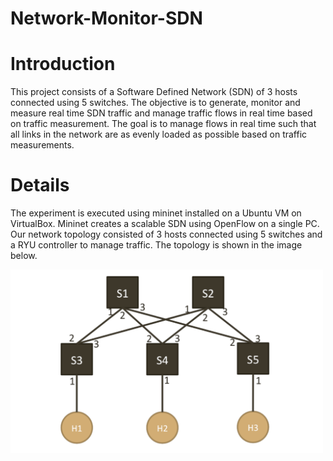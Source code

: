 # Network-Monitor-SDN
# Introduction
This project consists of a Software Defined Network (SDN) of 3 hosts connected using 5 switches. The objective is to generate, monitor and measure real time SDN traffic and manage traffic flows in real time based on traffic measurement. The goal is to manage flows in real time such that all links in the network are as evenly loaded as possible based on traffic measurements. 

# Details
The experiment is executed using mininet installed on a Ubuntu VM on VirtualBox. Mininet creates a scalable SDN using OpenFlow on a single PC. Our network topology consisted of 3 hosts connected using 5 switches and a RYU controller to manage traffic. The topology is shown in the image below. 

<img src=/Images/Topology.png width="500">

